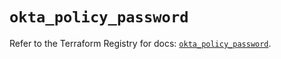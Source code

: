 # `okta_policy_password`

Refer to the Terraform Registry for docs: [`okta_policy_password`](https://registry.terraform.io/providers/okta/okta/4.13.1/docs/resources/policy_password).
